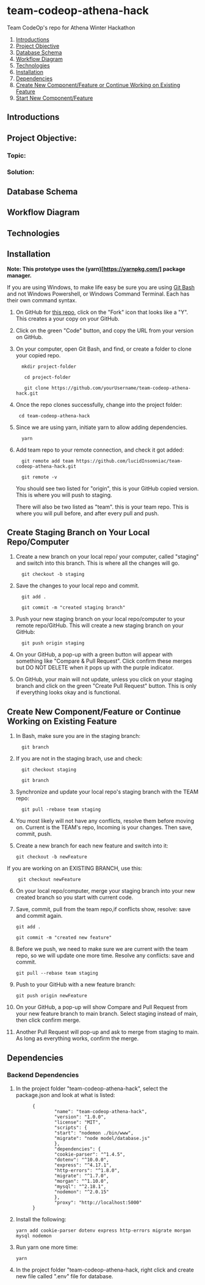 # team-codeop-athena-hack
Team CodeOp's repo for Athena Winter Hackathon

1. [Introductions](#introductions)
2. [Project Objective](#objective)
3. [Database Schema](#db-schema)
4. [Workflow Diagram](#workflow)
5. [Technologies](#technologies)
6. [Installation](#installation)
7. [Dependencies](#dependencies)
8. [Create New Component/Feature or Continue Working on Existing Feature](#create-staging)
9. [Start New Component/Feature](#create-branch)


## <a name="introductions">Introductions</a>


## <a name="objective">Project Objective:</a>

### Topic:

### Solution: 


## <a name="db-schema">Database Schema</a>


## <a name="workflow">Workflow Diagram</a>


## <a name="technologies">Technologies</a>


## <a name="installation">Installation</a>

   <b>Note: This prototype uses the (yarn)[https://yarnpkg.com/] package manager. </b>

   If you are using Windows, to make life easy be sure you are using [Git Bash](https://git-scm.com/downloads) and not Windows Powershell, or Windows Command Terminal. Each has their own command syntax.

   1. On GitHub for [this repo](https://github.com/lucidInsomniac/team-codeop-athena-hack.git), click on the "Fork" icon that looks like a "Y". This creates a your copy on your GitHub.

   2. Click on the green "Code" button, and copy the URL from your version on GitHub.

   3. On your computer, open Git Bash, and find, or create a folder to clone your copied repo.

            mkdir project-folder

             cd project-folder

             git clone https://github.com/yourUsername/team-codeop-athena-hack.git

   4.  Once the repo clones successfully, change into the project folder:

            cd team-codeop-athena-hack

   5. Since we are using yarn, initiate yarn to allow adding dependencies. 

            yarn

   6. Add team repo to your remote connection, and check it got added:

            git remote add team https://github.com/lucidInsomniac/team-codeop-athena-hack.git

            git remote -v

      You should see two listed for "origin", this is your GitHub copied version. This is where you will push to staging.

      There will also be two listed as "team". this is your team repo. This is where you will pull before, and after every pull and push.


## <a name="create-staging">Create Staging Branch on Your Local Repo/Computer</a>

   1. Create a new branch on your local repo/ your computer, called "staging" and switch into this branch. This is where all the changes will go.

            git checkout -b staging

   2. Save the changes to your local repo and commit.

            git add .

            git commit -m "created staging branch"

   3. Push your new staging branch on your local repo/computer to your remote repo/GitHub. This will create a new staging branch on your GitHub:

            git push origin staging

   4. On your GitHub, a pop-up with a green button will appear with something like "Compare & Pull Request". Click confirm these merges but DO NOT DELETE when it pops up with the purple indicator. 

   5. On GitHub, your main will not update, unless you click on your staging branch and click on the green "Create Pull Request" button. This is only if everything looks okay and is functional. 

## <a name="create-branch">Create New Component/Feature or Continue Working on Existing Feature</a>

   1. In Bash, make sure you are in the staging branch:

            git branch

   2. If you are not in the staging brach, use and check:

            git checkout staging

            git branch

   3. Synchronize and update your local repo's staging branch with the TEAM repo:

            git pull -rebase team staging

   4. You most likely will not have any conflicts, resolve them before moving on. Current is the TEAM's repo, Incoming is your changes. Then save, commit, push.

   5. Create a new branch for each new feature and switch into it:

          git checkout -b newFeature

   If you are working on an EXISTING BRANCH, use this:

        git checkout newFeature

   6. On your local repo/computer, merge your staging branch into your new created branch so you start with current code.

   7. Save, commit, pull from the team repo,if conflicts show, resolve: save and commit again.

          git add .

          git commit -m "created new feature"

   8. Before we push, we need to make sure we are current with the team repo, so we will update one more time. Resolve any conflicts: save and commit.

          git pull --rebase team staging

   9. Push to your GitHub with a new feature branch:

          git push origin newFeature

   10. On your GitHub, a pop-up will show Compare and Pull Request from your new feature branch to main branch. Select staging instead of main, then click confirm merge. 

   11. Another Pull Request will pop-up and ask to merge from staging to main. As long as everything works, confirm the merge.  

## <a name="dependencies">Dependencies</a>

   ### Backend Dependencies 

   1. In the project folder "team-codeop-athena-hack", select the package.json and look at what is listed:

                {
                        "name": "team-codeop-athena-hack",
                        "version": "1.0.0",
                        "license": "MIT",
                        "scripts": {
                        "start": "nodemon ./bin/www",
                        "migrate": "node model/database.js"
                        },
                        "dependencies": {
                        "cookie-parser": "^1.4.5",
                        "dotenv": "^10.0.0",
                        "express": "^4.17.1",
                        "http-errors": "^1.8.0",
                        "migrate": "^1.7.0",
                        "morgan": "^1.10.0",
                        "mysql": "^2.18.1",
                        "nodemon": "^2.0.15"
                        },
                        "proxy": "http://localhost:5000"
                }

   2. Install the following:

          yarn add cookie-parser dotenv express http-errors migrate morgan mysql nodemon


   3. Run yarn one more time:

          yarn 

   4. In the project folder "team-codeop-athena-hack, right click and create new file called ".env" file for database.
